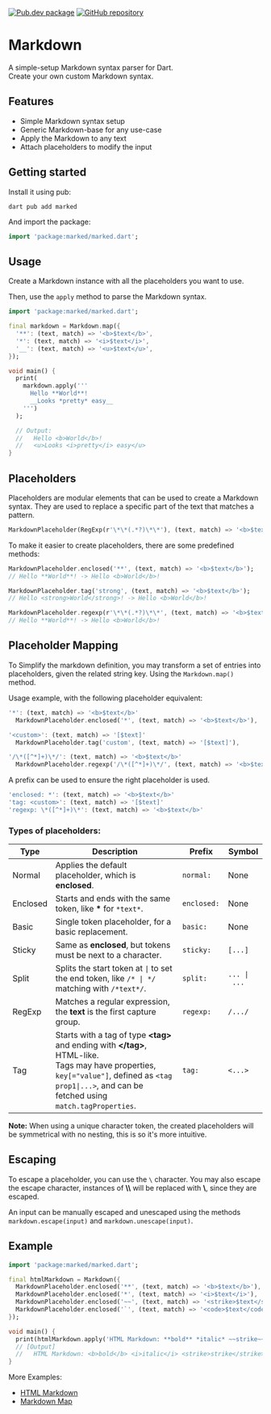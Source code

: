 [![Pub.dev package](https://img.shields.io/badge/pub.dev-marked-blue)](https://pub.dev/packages/marked)
[![GitHub repository](https://img.shields.io/badge/GitHub-Markdown--dart-blue?logo=github)](https://github.com/DrafaKiller/Markdown-dart)

# Markdown

A simple-setup Markdown syntax parser for Dart.<br>
Create your own custom Markdown syntax.

## Features

* Simple Markdown syntax setup
* Generic Markdown-base for any use-case
* Apply the Markdown to any text
* Attach placeholders to modify the input

## Getting started

Install it using pub:
```
dart pub add marked
```

And import the package:
```dart
import 'package:marked/marked.dart';
```

## Usage

Create a Markdown instance with all the placeholders you want to use.

Then, use the `apply` method to parse the Markdown syntax.

```dart
import 'package:marked/marked.dart';

final markdown = Markdown.map({
  '**': (text, match) => '<b>$text</b>',
  '*': (text, match) => '<i>$text</i>',
  '__': (text, match) => '<u>$text</u>',
});

void main() {
  print(
    markdown.apply('''
      Hello **World**!
      __Looks *pretty* easy__
    ''')
  );

  // Output:
  //   Hello <b>World</b>!
  //   <u>Looks <i>pretty</i> easy</u>
}
```

## Placeholders

Placeholders are modular elements that can be used to create a Markdown syntax.
They are used to replace a specific part of the text that matches a pattern.

```dart
MarkdownPlaceholder(RegExp(r'\*\*(.*?)\*\*'), (text, match) => '<b>$text</b>');
```

To make it easier to create placeholders, there are some predefined methods:

```dart
MarkdownPlaceholder.enclosed('**', (text, match) => '<b>$text</b>');
// Hello **World**! -> Hello <b>World</b>!

MarkdownPlaceholder.tag('strong', (text, match) => '<b>$text</b>');
// Hello <strong>World</strong>! -> Hello <b>World</b>!

MarkdownPlaceholder.regexp(r'\*\*(.*?)\*\*', (text, match) => '<b>$text</b>');
// Hello **World**! -> Hello <b>World</b>!
```

## Placeholder Mapping

To Simplify the markdown definition, you may transform a set of entries into placeholders, given the related string key. Using the `Markdown.map()` method.

Usage example, with the following placeholder equivalent:
```dart
'*': (text, match) => '<b>$text</b>'
  MarkdownPlaceholder.enclosed('*', (text, match) => '<b>$text</b>'),

'<custom>': (text, match) => '[$text]'
  MarkdownPlaceholder.tag('custom', (text, match) => '[$text]'),

'/\*([^*]+)\*/': (text, match) => '<b>$text</b>'
  MarkdownPlaceholder.regexp('/\*([^*]+)\*/', (text, match) => '<b>$text</b>'),
```

A prefix can be used to ensure the right placeholder is used. 
```dart
'enclosed: *': (text, match) => '<b>$text</b>'
'tag: <custom>': (text, match) => '[$text]'
'regexp: \*([^*]+)\*': (text, match) => '<b>$text</b>'
```

### Types of placeholders: 

| Type | Description | Prefix | Symbol |
| ---- | ----------- | ------ |	------ |
| Normal | Applies the default placeholder, which is **enclosed**. | `normal: ` | None |
| Enclosed | Starts and ends with the same token, like **\*** for `*text*`. | `enclosed: ` | None |
| Basic | Single token placeholder, for a basic replacement. | `basic: ` | None |
| Sticky | Same as **enclosed**, but tokens must be next to a character. | `sticky: ` | `[...]` |
| Split | Splits the start token at ` \| ` to set the end token, like `/* \| */` matching with  `/*text*/`. | `split: ` | `... \| ...` |
| RegExp | Matches a regular expression, the **text** is the first capture group. | `regexp: ` | `/.../` |
| Tag | Starts with a tag of type **\<tag>** and ending with **\</tag>**, HTML-like.<br> Tags may have properties, `key[="value"]`, defined as `<tag prop1\|...>`, and can be fetched using `match.tagProperties`.  | `tag: ` | `<...>` |

**Note:**
When using a unique character token, the created placeholders will be symmetrical with no nesting, this is so it's more intuitive. 

## Escaping

  To escape a placeholder, you can use the `\` character.
  You may also escape the escape character, instances of **\\\\** will be replaced with **\\**, since they are escaped.

  An input can be manually escaped and unescaped using the methods `markdown.escape(input)` and `markdown.unescape(input)`.

## Example

```dart
import 'package:marked/marked.dart';

final htmlMarkdown = Markdown({
  MarkdownPlaceholder.enclosed('**', (text, match) => '<b>$text</b>'),
  MarkdownPlaceholder.enclosed('*', (text, match) => '<i>$text</i>'),
  MarkdownPlaceholder.enclosed('~~', (text, match) => '<strike>$text</strike>'),
  MarkdownPlaceholder.enclosed('`', (text, match) => '<code>$text</code>'),
});

void main() {
  print(htmlMarkdown.apply('HTML Markdown: **bold** *italic* ~~strike~~ `code`'));
  // [Output]
  //   HTML Markdown: <b>bold</b> <i>italic</i> <strike>strike</strike> <code>code</code>
}
```

More Examples:
* [HTML Markdown](https://pub.dev/packages/marked/example)
* [Markdown Map](https://github.com/DrafaKiller/Markdown-dart/blob/main/example/mapped.dart)